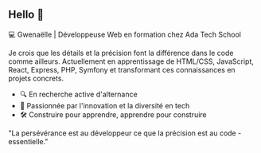 ## Hello 👋

💻 Gwenaëlle | Développeuse Web en formation chez Ada Tech School

Je crois que les détails et la précision font la différence dans le code comme ailleurs.
Actuellement en apprentissage de HTML/CSS, JavaScript, React, Express, PHP, Symfony et transformant ces connaissances en projets concrets.

- 🔍 En recherche active d'alternance
- 🌱 Passionnée par l'innovation et la diversité en tech
- 🛠️ Construire pour apprendre, apprendre pour construire

"La persévérance est au développeur ce que la précision est au code - essentielle."

<!--
**IkuroMaira/IkuroMaira** is a ✨ _special_ ✨ repository because its `README.md` (this file) appears on your GitHub profile.

Here are some ideas to get you started:

- 🔭 I’m currently working on ...
- 🌱 I’m currently learning ...
- 👯 I’m looking to collaborate on ...
- 🤔 I’m looking for help with ...
- 💬 Ask me about ...
- 📫 How to reach me: ...
- 😄 Pronouns: ...
- ⚡ Fun fact: ...
-->
